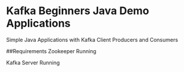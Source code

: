 # Kafka Beginners Java Demo Applications
Simple Java Applications with Kafka Client Producers and Consumers  
    
##Requirements
Zookeeper Running
 
Kafka Server Running
